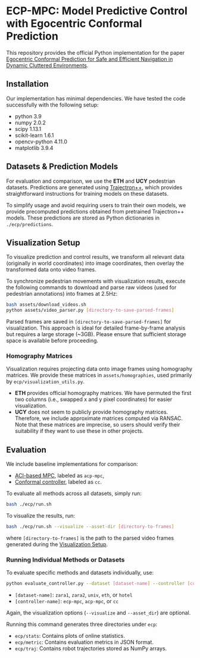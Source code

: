 # ECP-MPC: Model Predictive Control with Egocentric Conformal Prediction

This repository provides the official Python implementation for the paper [Egocentric Conformal Prediction for Safe and Efficient Navigation in Dynamic Cluttered Environments](https://arxiv.org/abs/2504.00447).

## Installation

Our implementation has minimal dependencies. We have tested the code successfully with the following setup:

* python 3.9
* numpy 2.0.2
* scipy 1.13.1
* scikit-learn 1.6.1
* opencv-python 4.11.0
* matplotlib 3.9.4

## Datasets & Prediction Models

For evaluation and comparison, we use the **ETH** and **UCY** pedestrian datasets. Predictions are generated using [Trajectron++](https://github.com/StanfordASL/Trajectron-plus-plus), which provides straightforward instructions for training models on these datasets.

To simplify usage and avoid requiring users to train their own models, we provide precomputed predictions obtained from pretrained Trajectron++ models. These predictions are stored as Python dictionaries in `./ecp/predictions`.

## Visualization Setup

To visualize prediction and control results, we transform all relevant data (originally in world coordinates) into image coordinates, then overlay the transformed data onto video frames.

To synchronize pedestrian movements with visualization results, execute the following commands to download and parse raw videos (used for pedestrian annotations) into frames at 2.5Hz:

```bash
bash assets/download_videos.sh
python assets/video_parser.py [directory-to-save-parsed-frames]
```

Parsed frames are saved in `[directory-to-save-parsed-frames]` for visualization. This approach is ideal for detailed frame-by-frame analysis but requires a large storage (\~3GB). Please ensure that sufficient storage space is available before proceeding.

### Homography Matrices

Visualization requires projecting data onto image frames using homography matrices. We provide these matrices in `assets/homographies`, used primarily by `ecp/visualization_utils.py`.

* **ETH** provides official homography matrices. We have permuted the first two columns (i.e., swapped x and y pixel coordinates) for easier visualization.
* **UCY** does not seem to publicly provide homography matrices. Therefore, we include approximate matrices computed via RANSAC. Note that these matrices are imprecise, so users should verify their suitability if they want to use these in other projects.

## Evaluation

We include baseline implementations for comparison:

* [ACI-based MPC](https://proceedings.mlr.press/v211/dixit23a/dixit23a.pdf), labeled as `acp-mpc`,
* [Conformal controller](https://conformal-decision.github.io/), labeled as `cc`.

To evaluate all methods across all datasets, simply run:

```bash
bash ./ecp/run.sh
```

To visualize the results, run:

```bash
bash ./ecp/run.sh --visualize --asset-dir [directory-to-frames]
```

where `[directory-to-frames]` is the path to the parsed video frames generated during the [Visualization Setup](#visualization-setup).

### Running Individual Methods or Datasets

To evaluate specific methods and datasets individually, use:

```bash
python evaluate_controller.py --dataset [dataset-name] --controller [controller-name] --visualize --asset_dir [directory-to-frames]
```

* `[dataset-name]`: `zara1`, `zara2`, `univ`, `eth`, or `hotel`
* `[controller-name]`: `ecp-mpc`, `acp-mpc`, or `cc`

Again, the visualization options (`--visualize` and `--asset_dir`) are optional. 

Running this command generates three directories under `ecp`:

* `ecp/stats`: Contains plots of online statistics.
* `ecp/metric`: Contains evaluation metrics in JSON format.
* `ecp/traj`: Contains robot trajectories stored as NumPy arrays.
